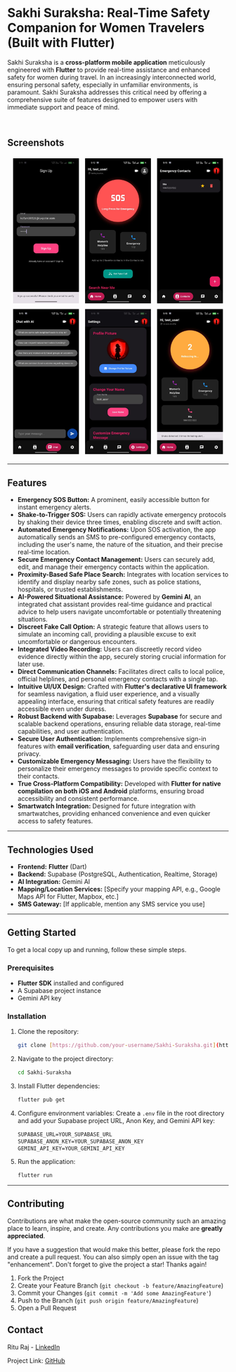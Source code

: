 # Sakhi Suraksha: Real-Time Safety Companion for Women Travelers (Built with Flutter)

Sakhi Suraksha is a **cross-platform mobile application** meticulously engineered with **Flutter** to provide real-time assistance and enhanced safety for women during travel. In an increasingly interconnected world, ensuring personal safety, especially in unfamiliar environments, is paramount. Sakhi Suraksha addresses this critical need by offering a comprehensive suite of features designed to empower users with immediate support and peace of mind.

<br>

## Screenshots

<div align="center">
  <img src="https://github.com/rituraj-z/sakhi_suraksha/blob/main/screenshots/Sign%20In.jpg" alt="Sign In Screen" width="150px" style="margin: 5px;">
  <img src="https://github.com/rituraj-z/sakhi_suraksha/blob/main/screenshots/Home%20Screen%201.jpg" alt="Home Screen" width="150px" style="margin: 5px;">
  <img src="https://github.com/rituraj-z/sakhi_suraksha/blob/main/screenshots/Emergency%20Contacts.jpg" alt="Emergency Contacts Screen" width="150px" style="margin: 5px;">
  <img src="https://github.com/rituraj-z/sakhi_suraksha/blob/main/screenshots/Ai%20Chat%201.jpg" alt="AI Chat Screen" width="150px" style="margin: 5px;">
  <img src="https://github.com/rituraj-z/sakhi_suraksha/blob/main/screenshots/Settings%20Screen.jpg" alt="Settings Screen" width="150px" style="margin: 5px;">
  <img src="https://github.com/rituraj-z/sakhi_suraksha/blob/main/screenshots/Shake%20Trigger.jpg" alt="Shake Trigger Screen" width="150px" style="margin: 5px;">
</div>

---

## Features

* **Emergency SOS Button:** A prominent, easily accessible button for instant emergency alerts.
* **Shake-to-Trigger SOS:** Users can rapidly activate emergency protocols by shaking their device three times, enabling discrete and swift action.
* **Automated Emergency Notifications:** Upon SOS activation, the app automatically sends an SMS to pre-configured emergency contacts, including the user's name, the nature of the situation, and their precise real-time location.
* **Secure Emergency Contact Management:** Users can securely add, edit, and manage their emergency contacts within the application.
* **Proximity-Based Safe Place Search:** Integrates with location services to identify and display nearby safe zones, such as police stations, hospitals, or trusted establishments.
* **AI-Powered Situational Assistance:** Powered by **Gemini AI**, an integrated chat assistant provides real-time guidance and practical advice to help users navigate uncomfortable or potentially threatening situations.
* **Discreet Fake Call Option:** A strategic feature that allows users to simulate an incoming call, providing a plausible excuse to exit uncomfortable or dangerous encounters.
* **Integrated Video Recording:** Users can discreetly record video evidence directly within the app, securely storing crucial information for later use.
* **Direct Communication Channels:** Facilitates direct calls to local police, official helplines, and personal emergency contacts with a single tap.
* **Intuitive UI/UX Design:** Crafted with **Flutter's declarative UI framework** for seamless navigation, a fluid user experience, and a visually appealing interface, ensuring that critical safety features are readily accessible even under duress.
* **Robust Backend with Supabase:** Leverages **Supabase** for secure and scalable backend operations, ensuring reliable data storage, real-time capabilities, and user authentication.
* **Secure User Authentication:** Implements comprehensive sign-in features with **email verification**, safeguarding user data and ensuring privacy.
* **Customizable Emergency Messaging:** Users have the flexibility to personalize their emergency messages to provide specific context to their contacts.
* **True Cross-Platform Compatibility:** Developed with **Flutter for native compilation on both iOS and Android** platforms, ensuring broad accessibility and consistent performance.
* **Smartwatch Integration:** Designed for future integration with smartwatches, providing enhanced convenience and even quicker access to safety features.

---

## Technologies Used

* **Frontend:** **Flutter** (Dart)
* **Backend:** Supabase (PostgreSQL, Authentication, Realtime, Storage)
* **AI Integration:** Gemini AI
* **Mapping/Location Services:** [Specify your mapping API, e.g., Google Maps API for Flutter, Mapbox, etc.]
* **SMS Gateway:** [If applicable, mention any SMS service you use]

---

## Getting Started

To get a local copy up and running, follow these simple steps.

### Prerequisites

* **Flutter SDK** installed and configured
* A Supabase project instance
* Gemini API key

### Installation

1.  Clone the repository:
    ```bash
    git clone [https://github.com/your-username/Sakhi-Suraksha.git](https://github.com/your-username/Sakhi-Suraksha.git)
    ```
2.  Navigate to the project directory:
    ```bash
    cd Sakhi-Suraksha
    ```
3.  Install Flutter dependencies:
    ```bash
    flutter pub get
    ```
4.  Configure environment variables:
    Create a `.env` file in the root directory and add your Supabase project URL, Anon Key, and Gemini API key:
    ```
    SUPABASE_URL=YOUR_SUPABASE_URL
    SUPABASE_ANON_KEY=YOUR_SUPABASE_ANON_KEY
    GEMINI_API_KEY=YOUR_GEMINI_API_KEY
    ```
5.  Run the application:
    ```bash
    flutter run
    ```

---

## Contributing

Contributions are what make the open-source community such an amazing place to learn, inspire, and create. Any contributions you make are **greatly appreciated**.

If you have a suggestion that would make this better, please fork the repo and create a pull request. You can also simply open an issue with the tag "enhancement".
Don't forget to give the project a star! Thanks again!

1.  Fork the Project
2.  Create your Feature Branch (`git checkout -b feature/AmazingFeature`)
3.  Commit your Changes (`git commit -m 'Add some AmazingFeature'`)
4.  Push to the Branch (`git push origin feature/AmazingFeature`)
5.  Open a Pull Request

## Contact

Ritu Raj - [LinkedIn](https://www.linkedin.com/in/ritu-raj-9684b0373/)

Project Link: [GitHub](https://github.com/rituraj-z/sakhi_suraksha/)
